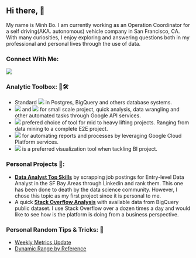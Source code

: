## Hi there, 👋

My name is Minh Bo. I am currently working as an Operation Coordinator for a self driving(AKA. autonomous) vehicle company in San Francisco, CA. With many curiosities, I enjoy exploring and answering questions both in my professional and personal lives through the use of data. 

### Connect With Me:
[![](https://img.shields.io/badge/LinkedIn-0077B5?style=for-the-badge&logo=linkedin&logoColor=white)](https://www.linkedin.com/in/minh-b-0bb0628b)

### Analytic Toolbox: 🧰🛠️
-  Standard ![](https://img.shields.io/badge/SQL-informational?style=flat&logo=postgresql&logoColor=white&color=2bbc8a) in Postgres, BigQuery and others database systems. 
- ![](https://img.shields.io/badge/Sheet-informational?style=flat&logo=google&logoColor=white&color=2bbc8a) and ![](https://img.shields.io/badge/Excel-informational?style=flat&logo=microsoft-excel&logoColor=white&color=2bbc8a) for small scale project, quick analysis, data wrangling and other automated tasks through Google API services.  
- ![](https://img.shields.io/badge/Python-informational?style=flat&logo=python&logoColor=white&color=2bbc8a) prefered choice of tool for mid to heavy lifting projects. Ranging from data mining to a complete E2E project.  
- ![](https://img.shields.io/badge/Javascript-informational?style=flat&logo=javascript&logoColor=white&color=2bbc8a) for automating reports and processes by leveraging Google Cloud Platform services. 
- ![](https://img.shields.io/badge/Tableau-informational?style=flat&logo=tableau&logoColor=white&color=2bbc8a) is a preferred visualization tool when tackling BI project. 

### Personal Projects 📂: 
- [**Data Analyst Top Skills**](https://github.com/mbo0000/Portfolio/tree/main/DataAnalyticTopSkills) by scrapping job postings for Entry-level Data Analyst in the SF Bay Areas through Linkedin and rank them. This one has been done to death by the data science community. However, I chose this topic as my first project since it is personal to me. 
- A quick [**Stack Overflow Analysis**](https://github.com/mbo0000/Portfolio/tree/main/StackoverflowAnalysis) with available data from BigQuery public dataset. I use Stack Overflow over a dozen times a day and would like to see how is the platform is doing from a business perspective.

### Personal Random Tips & Tricks: 🎲
- [Weekly Metrics Update](https://github.com/mbo0000/RandomStuffs/blob/main/SpreadSheet%20Things/Weekly%20Metric/weekly_metric.md)
- [Dynamic Range by Reference](https://github.com/mbo0000/RandomStuffs/blob/main/SpreadSheet%20Things/dynamic_data_range.md)
